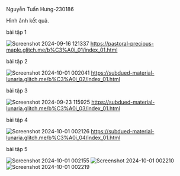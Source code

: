 Nguyễn Tuấn Hưng-230186

Hình ảnh kết quả.  

bài tập 1

![Screenshot 2024-09-16 121337](https://github.com/user-attachments/assets/614b1da0-b624-4211-b8e5-9d969c0cd081)
https://pastoral-precious-maple.glitch.me/b%C3%A0i_01/index_01.html

bài tập 2

 ![Screenshot 2024-10-01 002041](https://github.com/user-attachments/assets/17cc6a22-e307-485e-b1df-c40af83eac87)
 https://subdued-material-lunaria.glitch.me/b%C3%A0i_02/index_01.html

bài tập 3

![Screenshot 2024-09-23 115925](https://github.com/user-attachments/assets/6727bf2f-3002-4a59-b78e-ec1d6b6d67ae)
https://subdued-material-lunaria.glitch.me/b%C3%A0i_03/index_01.html

bài tập 4

![Screenshot 2024-10-01 002126](https://github.com/user-attachments/assets/deb79e27-9da4-4b8f-8e06-e199a8a6df8a)
https://subdued-material-lunaria.glitch.me/b%C3%A0i_04/index_01.html

bài tập 5

![Screenshot 2024-10-01 002155](https://github.com/user-attachments/assets/ce90d27e-b268-40e8-8344-130eba5c44e2)
![Screenshot 2024-10-01 002210](https://github.com/user-attachments/assets/85a23162-9de1-4723-b068-f43aea7a25c1)
![Screenshot 2024-10-01 002219](https://github.com/user-attachments/assets/24d70ec4-e548-4f8a-9f8f-bc6a8316a28d)

